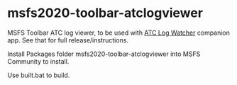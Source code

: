 # msfs2020-toolbar-atclogviewer

 MSFS Toolbar ATC log viewer, to be used with [ATC Log Watcher](https://github.com/fearlessfrog/AtcLogWatcher) companion app. See that for full release/instructions.

 Install Packages folder msfs2020-toolbar-atclogviewer into MSFS Community to install.

 Use built.bat to build.
